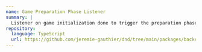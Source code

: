 ```yaml
---
name: Game Preparation Phase Listener
summary: |
  Listener on game initialization done to trigger the preparation phase.
repository:
  language: TypeScript
  url: https://github.com/jeremie-gauthier/dnd/tree/main/packages/backend/src/game/events/listeners/game-preparation-phase
---
```


<NodeGraph />
